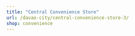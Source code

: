 ```yaml
---
title: "Central Convenience Store"
url: /davao-city/central-convenience-store-3/
shop: convenience
---
```

